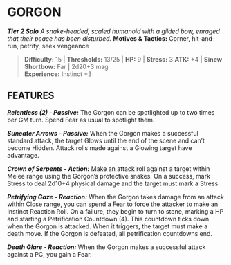 ﻿---
tags:
  - Adversary
  - Creature
  - Statblock

name: 'GORGON'
tier: 2
type: Solo
description: 'A snake-headed, scaled humanoid with a gilded bow, enraged that their peace has been disturbed.'
motives_and_tactics: 'Corner, hit-and-run, petrify, seek vengeance'
difficulty: '15'
thresholds: '13/25'
hp: '9'
stress: '3'
atk: '+4'
attack: 'Sinew Shortbow'
range: 'Far'
damage: '2d20+3 mag'
experience:
  - 'Instinct +3'
feats:
- name: 'Relentless (2)'
  type: 'Passive'
  text: 'The Gorgon can be spotlighted up to two times per GM turn. Spend Fear as usual to spotlight them.'
- name: 'Suneater Arrows'
  type: 'Passive'
  text: 'When the Gorgon makes a successful standard attack, the target Glows until the end of the scene and can’t become Hidden. Attack rolls made against a Glowing target have advantage.'
- name: 'Crown of Serpents'
  type: 'Action'
  text: 'Make an attack roll against a target within Melee range using the Gorgon’s protective snakes. On a success, mark Stress to deal 2d10+4 physical damage and the target must mark a Stress.'
- name: 'Petrifying Gaze'
  type: 'Reaction'
  text: 'When the Gorgon takes damage from an attack within Close range, you can spend a Fear to force the attacker to make an Instinct Reaction Roll. On a failure, they begin to turn to stone, marking a HP and starting a Petrification Countdown (4). This countdown ticks down when the Gorgon is attacked. When it triggers, the target must make a death move. If the Gorgon is defeated, all petrification countdowns end.'
- name: 'Death Glare'
  type: 'Reaction'
  text: 'When the Gorgon makes a successful attack against a PC, you gain a Fear.'
layout: Daggerheart Adversary
source: srd-adversary
statblock: true
---

# GORGON

***Tier 2 Solo***
*A snake-headed, scaled humanoid with a gilded bow, enraged that their peace has been disturbed.*
**Motives & Tactics:** Corner, hit-and-run, petrify, seek vengeance

> **Difficulty:** 15 | **Thresholds:** 13/25 | **HP:** 9 | **Stress:** 3
> **ATK:** +4 | **Sinew Shortbow:** Far | 2d20+3 mag  
> **Experience:** Instinct +3

## FEATURES

***Relentless (2) - Passive:*** The Gorgon can be spotlighted up to two times per GM turn. Spend Fear as usual to spotlight them.

***Suneater Arrows - Passive:*** When the Gorgon makes a successful standard attack, the target Glows until the end of the scene and can’t become Hidden. Attack rolls made against a Glowing target have advantage.

***Crown of Serpents - Action:*** Make an attack roll against a target within Melee range using the Gorgon’s protective snakes. On a success, mark Stress to deal 2d10+4 physical damage and the target must mark a Stress.

***Petrifying Gaze - Reaction:*** When the Gorgon takes damage from an attack within Close range, you can spend a Fear to force the attacker to make an Instinct Reaction Roll. On a failure, they begin to turn to stone, marking a HP and starting a Petrification Countdown (4). This countdown ticks down when the Gorgon is attacked. When it triggers, the target must make a death move. If the Gorgon is defeated, all petrification countdowns end.

***Death Glare - Reaction:*** When the Gorgon makes a successful attack against a PC, you gain a Fear.
